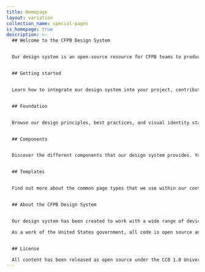 ```yaml
---
title: Homepage
layout: variation
collection_name: special-pages
is_homepage: true
description: >-
  ## Welcome to the CFPB Design System 


  Our design system is an open-source resource for CFPB teams to produce effective and visually-consistent products that are easy for consumers to access, use, and understand.


  ## Getting started


  Learn how to integrate our design system into your project, contribute to the code base, and update the documentation. [Get started](https://cfpb.github.io/design-system/getting-started/)


  ## Foundation


  Browse our design principles, best practices, and visual identity standards. Together, they serve as the foundation for our website and our external-facing materials. [View our foundation](https://cfpb.github.io/design-system/foundation/)


  ## Components


  Discover the different components that our design system provides. You'll find design specs, code snippets, as well as usage, accessibility, and implementation guidance. [Browse our components](https://cfpb.github.io/design-system/components/)


  ## Templates


  Find out more about the common page types that we use within our content management system, which are documented for easy reference. [Review our templates](https://cfpb.github.io/design-system/templates/)


  ## About the CFPB Design System


  Our design system has been created to work with a wide range of devices and browsers. Following a modern, mobile first responsive approach, sites built with our Design System easily adapt to a wide range of screen sizes, all while carefully following accessibility best practices.

  As a work of the United States government, all code is open source and in the public domain. We encourage you to use this framework in your own projects and to contribute back.


  ## License

  All content has been released as open source under the CC0 1.0 Universal Public Domain Dedication, and we’d love for other agencies, developers, or groups to adapt it for their own use.
---
```

